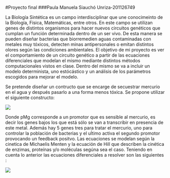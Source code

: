 #Proyecto final 
###Paula Manuela Siauchó Unriza-201126749


La Biología Sintética es un campo interdisciplinar que une conocimeinto de la Biología, Física, Matemáticas, entre otros. En este campo se utilizan genes de distintos organismos para hacer nuevos circuitos genéticos que cumplan un función determinada dentro de un ser vivo. De esta manera se pueden diseñar bacterias que biorremedien aguas contaminadas con metales muy tóxicos,  detecten minas antipersonales o emitan distintos olores según las condiciones ambientales. 
El objetivo de mi proyecto es ver el comportamiento de un circuito genético a partir de las ecuaciones diferenciales que modelan el mismo mediante distintos métodos computacionales vistos en clase. Dentro del mismo se va a incluir un modelo determinista, uno estócástico y un análisis de los parámetros escogidos para mejorar el modelo. 

Se pretende diseñar un contructo que se encarge de secuestrar mercurio en el agua y después pasarlo a una forma menos tóxica. Se propone utilizar el siguiente constructo:

![](https://github.com/PaulaSiauchoU/MC/blob/master/Im%C3%A1genes/const.png)

Donde pMg corresponde a un promotor que es sensible al mercurio, es decir los genes bajos los que está sólo se van a transcribir en presencia de este metal.  Además hay 5 genes tres para tratar el mercurio, uno para controlar la población de bacterias y el uĺtimo activa el segundo promotor provocando un feedback positvo. 
Las ecuaciones se modelan según la cinetica de Michaelis Menten  y la ecuación de Hill que describen la cinética de enzimas, proteínas y/o moléculas segúna sea el caso. Teniendo en cuenta lo anterior las ecuaciones diferenciales a resolver son las siguientes :

![](https://github.com/PaulaSiauchoU/MC/blob/master/Im%C3%A1genes/ecuaciones.png)